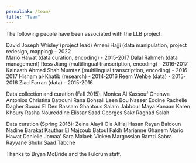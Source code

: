 ```yaml
---
permalink: /team/
title: "Team"
---
```


The following people have been associated with the LLB project: 

David Joseph Wrisley (project lead)
Ameni Hajji (data manipulation, project redesign, mapping) - 2022  
Mario Hawat (data curation, encoding) - 2015-2017
Dalal Rahmeh (data management)
Ross Jiang (multilingual transcription, encoding) - 2016-2017 
Kainaath Ahmad Shah Mumtaz (multilingual transcription, encoding) - 2016-2017
Hisham al-Khatib (research) - 2014-2016
Reem Wehbe (data) - 2015-2016
Ziad Farran (data) - 2015-2016

Data collection and curation (Fall 2015):
Monica Al Kassouf
Ghenwa Antonios
Christina Batrouni
Rana Bohsali
Leen Bou Nasser Eddine
Rachelle Dagher
Souad El Den
Bassam Ghantous
Salam Jabbour
Maya Kanaan
Karen Khoury
Rasha Noureddine
Elissar Saad
Georges Sakr
Raghad Salah

Data curation (Spring 2016):
Zeina Alayli
Ola AlHaj Hasan
Rayan Baidoun
Nadine Barakat
Kauthar El Majzoub
Batoul Fakih
Marianne Ghanem
Mario Hawat
Danielle Jomaa’
Sara Malaeb
Vicken Margossian
Ramzi Sabra
Rayyane Shukr
Saad Tabche

Thanks to Bryan McBride and the Fulcrum staff.

